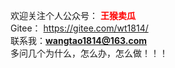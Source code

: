 

欢迎关注个人公众号： **<font color = "red">王猴卖瓜</font>**   
Gitee： https://gitee.com/wt1814/  
联系我：**wangtao1814@163.com**  
多问几个为什么，怎么办，怎么做！！！  
